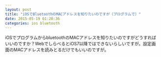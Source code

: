 ```yaml
---
layout: post
title: "iOSでBluetoothのMACアドレスを知りたいのですが（プログラムで）"
date: 2015-05-19 01:20:36
categories: ios bluetooth
---
```

<p>iOSでプログラムからbluetoothのMACアドレスを知りたいのですがどうすればいいのですか？WebでしらべるとiOS7以降ではできないらしいですが。設定画面のMACアドレスを読みとるだけでもいいのですが。</p>
